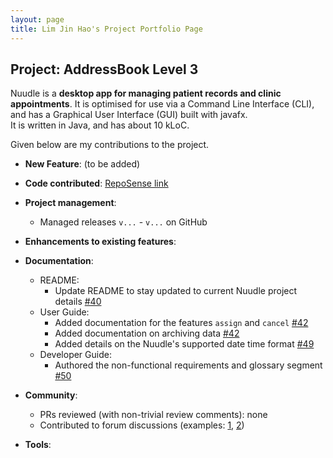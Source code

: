```yaml
---
layout: page
title: Lim Jin Hao's Project Portfolio Page
---
```


## Project: AddressBook Level 3

Nuudle is a **desktop app for managing patient records and clinic appointments**. 
It is optimised for use via a Command Line Interface (CLI), and has a Graphical User Interface (GUI) built with javafx.   
It is written in Java, and has about 10 kLoC.

Given below are my contributions to the project.

* **New Feature**: (to be added) 

* **Code contributed**: [RepoSense link](https://nus-cs2103-ay2021s1.github.io/tp-dashboard/#breakdown=true&search=jinhao-l&sort=groupTitle&sortWithin=title&since=2020-08-14&timeframe=commit&mergegroup=&groupSelect=groupByRepos&checkedFileTypes=docs~functional-code~test-code~other)

* **Project management**:
  * Managed releases `v...` - `v...` on GitHub

* **Enhancements to existing features**:

* **Documentation**:
  * README: 
    * Update README to stay updated to current Nuudle project details [\#40](https://github.com/AY2021S1-CS2103T-T12-4/tp/pull/40)
  * User Guide:
    * Added documentation for the features `assign` and `cancel` [\#42](https://github.com/AY2021S1-CS2103T-T12-4/tp/pull/42)
    * Added documentation on archiving data [\#42](https://github.com/AY2021S1-CS2103T-T12-4/tp/pull/42)
    * Added details on the Nuudle's supported date time format [\#49](https://github.com/AY2021S1-CS2103T-T12-4/tp/pull/49)
  * Developer Guide:
    * Authored the non-functional requirements and glossary segment [\#50](https://github.com/AY2021S1-CS2103T-T12-4/tp/pull/50)

* **Community**:
  * PRs reviewed (with non-trivial review comments): none 
  * Contributed to forum discussions 
  (examples: 
  [1](https://github.com/nus-cs2103-AY2021S1/forum/issues/99#issuecomment-683256251),
  [2](https://github.com/nus-cs2103-AY2021S1/forum/issues/94#issuecomment-692407535))

* **Tools**:


